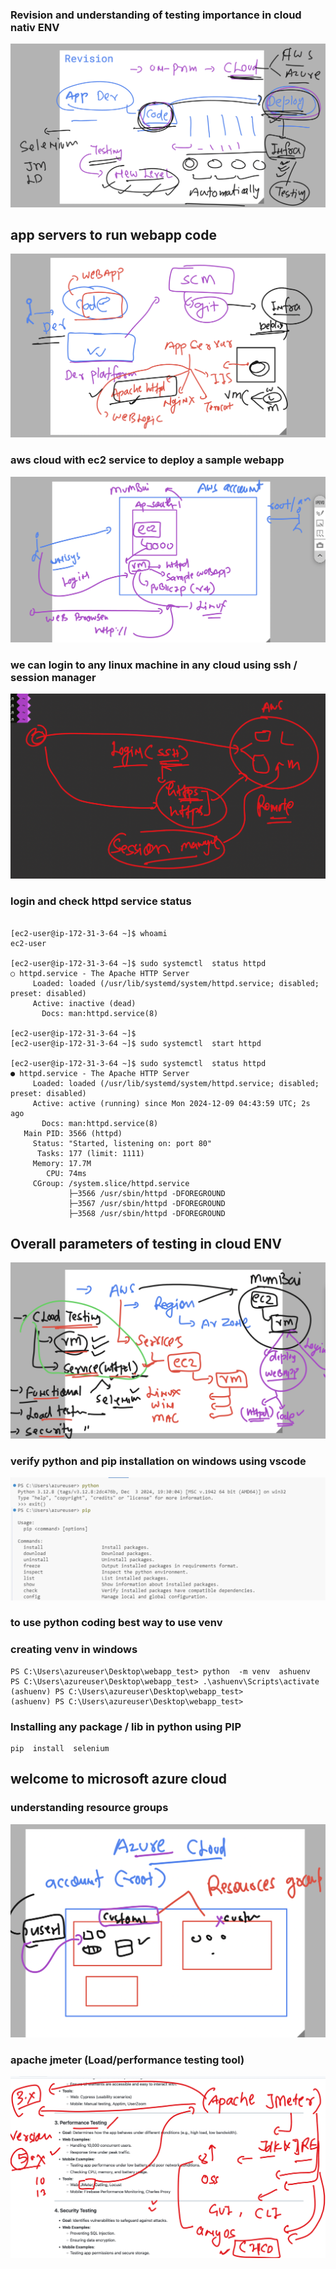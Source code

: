 ### Revision and understanding of testing importance in cloud nativ ENV

<img src="rev1.png">

## app servers to run webapp code 

<img src="rev2.png">

### aws cloud with ec2 service to deploy a sample webapp 

<img src="webapp1.png">

### we can login to any linux machine in any cloud using ssh / session manager

<img src="ssh1.png">

### login and check httpd service status 

```

[ec2-user@ip-172-31-3-64 ~]$ whoami
ec2-user

[ec2-user@ip-172-31-3-64 ~]$ sudo systemctl  status httpd
○ httpd.service - The Apache HTTP Server
     Loaded: loaded (/usr/lib/systemd/system/httpd.service; disabled; preset: disabled)
     Active: inactive (dead)
       Docs: man:httpd.service(8)

[ec2-user@ip-172-31-3-64 ~]$ 
[ec2-user@ip-172-31-3-64 ~]$ sudo systemctl  start httpd

[ec2-user@ip-172-31-3-64 ~]$ sudo systemctl  status httpd
● httpd.service - The Apache HTTP Server
     Loaded: loaded (/usr/lib/systemd/system/httpd.service; disabled; preset: disabled)
     Active: active (running) since Mon 2024-12-09 04:43:59 UTC; 2s ago
       Docs: man:httpd.service(8)
   Main PID: 3566 (httpd)
     Status: "Started, listening on: port 80"
      Tasks: 177 (limit: 1111)
     Memory: 17.7M
        CPU: 74ms
     CGroup: /system.slice/httpd.service
             ├─3566 /usr/sbin/httpd -DFOREGROUND
             ├─3567 /usr/sbin/httpd -DFOREGROUND
             ├─3568 /usr/sbin/httpd -DFOREGROUND

```

## Overall parameters of testing in cloud ENV 

<img src="cloud1.png">

### verify python and pip installation on windows using vscode 

<img src="pyt.png">

### to use python coding best way to use venv 

### creating venv in windows 

```
PS C:\Users\azureuser\Desktop\webapp_test> python  -m venv  ashuenv 
PS C:\Users\azureuser\Desktop\webapp_test> .\ashuenv\Scripts\activate
(ashuenv) PS C:\Users\azureuser\Desktop\webapp_test> 
(ashuenv) PS C:\Users\azureuser\Desktop\webapp_test> 
```

### Installing any package / lib in python using PIP 

```
pip  install  selenium 
```

## welcome to microsoft azure cloud 

### understanding resource groups 

<img src="rsg.png">


### apache jmeter (Load/performance testing tool)

<img src="jm.png">

